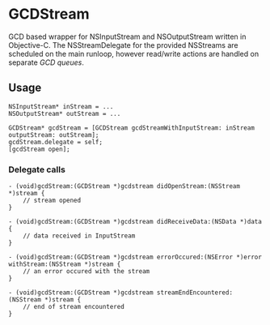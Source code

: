 # GCDStream
GCD based wrapper for NSInputStream and NSOutputStream written in Objective-C.
The NSStreamDelegate for the provided NSStreams are scheduled on the main runloop, however read/write actions are handled on separate *GCD queues*.

## Usage

```
NSInputStream* inStream = ...
NSOutputStream* outStream = ...

GCDStream* gcdStream = [GCDStream gcdStreamWithInputStream: inStream outputStream: outStream];
gcdStream.delegate = self;
[gcdStream open];

```
### Delegate calls

```
- (void)gcdStream:(GCDStream *)gcdstream didOpenStream:(NSStream *)stream {
    // stream opened
}

- (void)gcdStream:(GCDStream *)gcdstream didReceiveData:(NSData *)data {
    // data received in InputStream
}

- (void)gcdStream:(GCDStream *)gcdstream errorOccured:(NSError *)error withStream:(NSStream *)stream {
    // an error occured with the stream
}

- (void)gcdStream:(GCDStream *)gcdstream streamEndEncountered:(NSStream *)stream {
    // end of stream encountered
}
```
